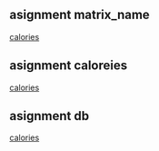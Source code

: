 ## asignment matrix_name
[calories](matrix_name)
## asignment caloreies
[calories](calories)
## asignment db
[calories](db)
